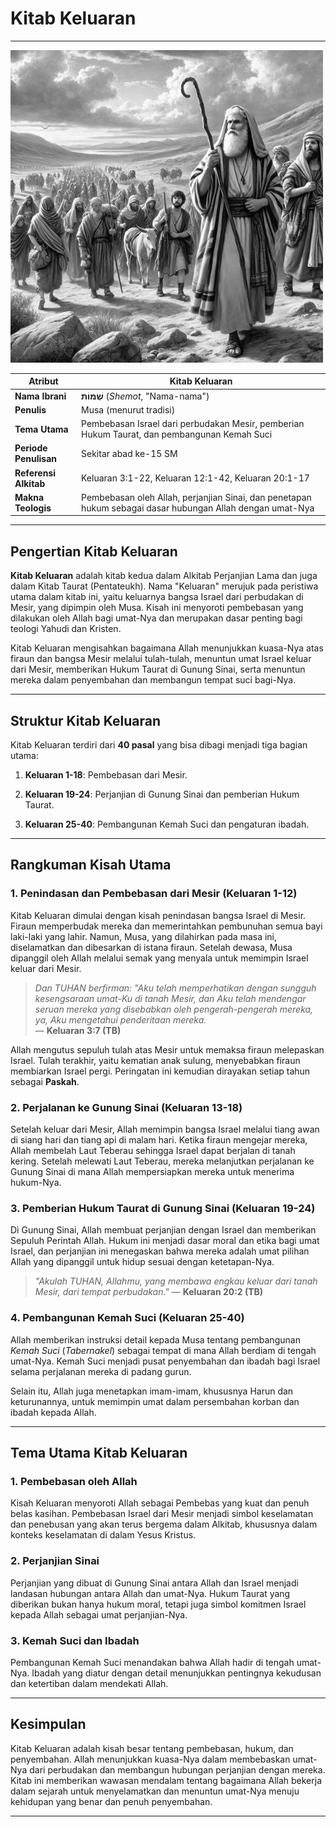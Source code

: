 # Kitab Keluaran

---

![Ilustrasi hitam putih tentang Musa dan bangsa Israel yang sedang melewati Laut Teberau yang terbelah serta pemberian Hukum Taurat di Gunung Sinai.](data/img/alkitab_keluaran.jpg)

| **Atribut** | **Kitab Keluaran** |
| --- | --- |
| **Nama Ibrani** | **שְׁמוֹת** (*Shemot*, "Nama-nama") |
| **Penulis** | Musa (menurut tradisi) |
| **Tema Utama** | Pembebasan Israel dari perbudakan Mesir, pemberian Hukum Taurat, dan pembangunan Kemah Suci |
| **Periode Penulisan** | Sekitar abad ke-15 SM |
| **Referensi Alkitab** | Keluaran 3:1-22, Keluaran 12:1-42, Keluaran 20:1-17 |
| **Makna Teologis** | Pembebasan oleh Allah, perjanjian Sinai, dan penetapan hukum sebagai dasar hubungan Allah dengan umat-Nya |

---

## Pengertian Kitab Keluaran

**Kitab Keluaran** adalah kitab kedua dalam Alkitab Perjanjian Lama dan juga dalam Kitab Taurat (Pentateukh). Nama "Keluaran" merujuk pada peristiwa utama dalam kitab ini, yaitu keluarnya bangsa Israel dari perbudakan di Mesir, yang dipimpin oleh Musa. Kisah ini menyoroti pembebasan yang dilakukan oleh Allah bagi umat-Nya dan merupakan dasar penting bagi teologi Yahudi dan Kristen.

Kitab Keluaran mengisahkan bagaimana Allah menunjukkan kuasa-Nya atas firaun dan bangsa Mesir melalui tulah-tulah, menuntun umat Israel keluar dari Mesir, memberikan Hukum Taurat di Gunung Sinai, serta menuntun mereka dalam penyembahan dan membangun tempat suci bagi-Nya.

---

## Struktur Kitab Keluaran

Kitab Keluaran terdiri dari **40 pasal** yang bisa dibagi menjadi tiga bagian utama:

1. **Keluaran 1-18**: Pembebasan dari Mesir.

2. **Keluaran 19-24**: Perjanjian di Gunung Sinai dan pemberian Hukum Taurat.

3. **Keluaran 25-40**: Pembangunan Kemah Suci dan pengaturan ibadah.

---

## Rangkuman Kisah Utama

### 1. Penindasan dan Pembebasan dari Mesir (Keluaran 1-12)

Kitab Keluaran dimulai dengan kisah penindasan bangsa Israel di Mesir. Firaun memperbudak mereka dan memerintahkan pembunuhan semua bayi laki-laki yang lahir. Namun, Musa, yang dilahirkan pada masa ini, diselamatkan dan dibesarkan di istana firaun. Setelah dewasa, Musa dipanggil oleh Allah melalui semak yang menyala untuk memimpin Israel keluar dari Mesir.

> *Dan TUHAN berfirman: "Aku telah memperhatikan dengan sungguh kesengsaraan umat-Ku di tanah Mesir, dan Aku telah mendengar seruan mereka yang disebabkan oleh pengerah-pengerah mereka, ya, Aku mengetahui penderitaan mereka.*  
> — **Keluaran 3:7 (TB)**

Allah mengutus sepuluh tulah atas Mesir untuk memaksa firaun melepaskan Israel. Tulah terakhir, yaitu kematian anak sulung, menyebabkan firaun membiarkan Israel pergi. Peringatan ini kemudian dirayakan setiap tahun sebagai **Paskah**.

### 2. Perjalanan ke Gunung Sinai (Keluaran 13-18)

Setelah keluar dari Mesir, Allah memimpin bangsa Israel melalui tiang awan di siang hari dan tiang api di malam hari. Ketika firaun mengejar mereka, Allah membelah Laut Teberau sehingga Israel dapat berjalan di tanah kering. Setelah melewati Laut Teberau, mereka melanjutkan perjalanan ke Gunung Sinai di mana Allah mempersiapkan mereka untuk menerima hukum-Nya.

### 3. Pemberian Hukum Taurat di Gunung Sinai (Keluaran 19-24)

Di Gunung Sinai, Allah membuat perjanjian dengan Israel dan memberikan Sepuluh Perintah Allah. Hukum ini menjadi dasar moral dan etika bagi umat Israel, dan perjanjian ini menegaskan bahwa mereka adalah umat pilihan Allah yang dipanggil untuk hidup sesuai dengan ketetapan-Nya.

> *"Akulah TUHAN, Allahmu, yang membawa engkau keluar dari tanah Mesir, dari tempat perbudakan."*
> — **Keluaran 20:2 (TB)**

### 4. Pembangunan Kemah Suci (Keluaran 25-40)

Allah memberikan instruksi detail kepada Musa tentang pembangunan *Kemah Suci* (*Tabernakel*) sebagai tempat di mana Allah berdiam di tengah umat-Nya. Kemah Suci menjadi pusat penyembahan dan ibadah bagi Israel selama perjalanan mereka di padang gurun.

Selain itu, Allah juga menetapkan imam-imam, khususnya Harun dan keturunannya, untuk memimpin umat dalam persembahan korban dan ibadah kepada Allah.

---

## Tema Utama Kitab Keluaran

### 1. Pembebasan oleh Allah

Kisah Keluaran menyoroti Allah sebagai Pembebas yang kuat dan penuh belas kasihan. Pembebasan Israel dari Mesir menjadi simbol keselamatan dan penebusan yang akan terus bergema dalam Alkitab, khususnya dalam konteks keselamatan di dalam Yesus Kristus.

### 2. Perjanjian Sinai

Perjanjian yang dibuat di Gunung Sinai antara Allah dan Israel menjadi landasan hubungan antara Allah dan umat-Nya. Hukum Taurat yang diberikan bukan hanya hukum moral, tetapi juga simbol komitmen Israel kepada Allah sebagai umat perjanjian-Nya.

### 3. Kemah Suci dan Ibadah

Pembangunan Kemah Suci menandakan bahwa Allah hadir di tengah umat-Nya. Ibadah yang diatur dengan detail menunjukkan pentingnya kekudusan dan ketertiban dalam mendekati Allah.

---

## Kesimpulan

Kitab Keluaran adalah kisah besar tentang pembebasan, hukum, dan penyembahan. Allah menunjukkan kuasa-Nya dalam membebaskan umat-Nya dari perbudakan dan membangun hubungan perjanjian dengan mereka. Kitab ini memberikan wawasan mendalam tentang bagaimana Allah bekerja dalam sejarah untuk menyelamatkan dan menuntun umat-Nya menuju kehidupan yang benar dan penuh penyembahan.

---
